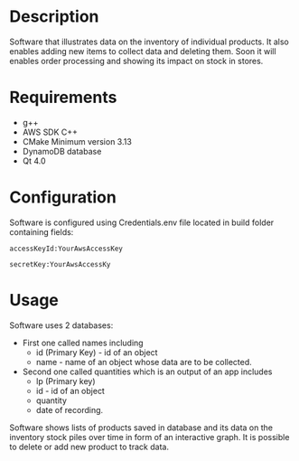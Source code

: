# Description
Software that illustrates data on the inventory of individual products. It also enables adding new items to collect data and deleting them. Soon it will enables order processing and showing its impact on stock in stores.
# Requirements
   * g++ 
   * AWS SDK C++ 
   * CMake Minimum version 3.13
   * DynamoDB database
   * Qt 4.0
   
# Configuration
Software is configured using Credentials.env file located in build folder containing fields: 

```accessKeyId:YourAwsAccessKey```

```secretKey:YourAwsAccessKy```

# Usage

Software uses 2 databases:
* First one called names including 
  - id (Primary Key) - id of an object 
  - name - name of an object whose data are to be collected.
* Second one called quantities which is an output of an app includes 
  * lp (Primary key)
  * id - id of an object
  * quantity
  * date of recording.

Software shows lists of products saved in database and its data on the inventory
stock piles over time in form of an interactive graph.  It is possible to delete or add new product to track data.

